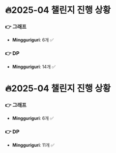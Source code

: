 # 🔥2025-04 챌린지 진행 상황

### 👉 그래프
- **Mingguriguri**: 6개 ✅


### 👉 DP
- **Mingguriguri**: 14개 ✅




# 🔥2025-04 챌린지 진행 상황

### 👉 그래프
- **Mingguriguri**: 6개 ✅


### 👉 DP
- **Mingguriguri**: 11개 ✅




